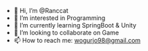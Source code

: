 - 👋 Hi, I’m @Ranccat
- 👀 I’m interested in Programming
- 🌱 I’m currently learning SpringBoot & Unity
- 💞️ I’m looking to collaborate on Game
- 📫 How to reach me: wogurjo98@gmail.com

<!---
Ranccat/Ranccat is a ✨ special ✨ repository because its `README.md` (this file) appears on your GitHub profile.
You can click the Preview link to take a look at your changes.
--->
